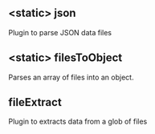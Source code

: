 <!-- Generated by documentation.js. Update this documentation by updating the source code. -->

## &lt;static> json

Plugin to parse JSON data files

## &lt;static> filesToObject

Parses an array of files into an object.

## fileExtract

Plugin to extracts data from a glob of files
